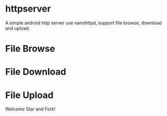 # httpserver
A simple android http server use nanohttpd, support file browse, download and upload.

# File Browse

# File Download

# File Upload

Welcome Star and Fork!

